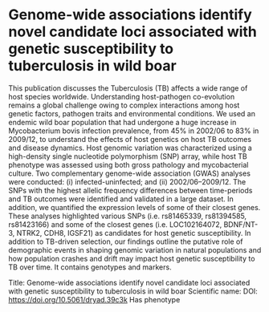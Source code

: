 # Genome-wide associations identify novel candidate loci associated with genetic susceptibility to tuberculosis in wild boar

This publication discusses the Tuberculosis (TB) affects a wide range of host species worldwide. Understanding host-pathogen co-evolution remains a global challenge owing to complex interactions among host genetic factors, pathogen traits and environmental conditions. We used an endemic wild boar population that had undergone a huge increase in Mycobacterium bovis infection prevalence, from 45% in 2002/06 to 83% in 2009/12, to understand the effects of host genetics on host TB outcomes and disease dynamics. Host genomic variation was characterized using a high-density single nucleotide polymorphism (SNP) array, while host TB phenotype was assessed using both gross pathology and mycobacterial culture. Two complementary genome-wide association (GWAS) analyses were conducted: (i) infected-uninfected; and (ii) 2002/06–2009/12. The SNPs with the highest allelic frequency differences between time-periods and TB outcomes were identified and validated in a large dataset. In addition, we quantified the expression levels of some of their closest genes. These analyses highlighted various SNPs (i.e. rs81465339, rs81394585, rs81423166) and some of the closest genes (i.e. LOC102164072, BDNF/NT-3, NTRK2, CDH8, IGSF21) as candidates for host genetic susceptibility. In addition to TB-driven selection, our findings outline the putative role of demographic events in shaping genomic variation in natural populations and how population crashes and drift may impact host genetic susceptibility to TB over time.
It contains  genotypes and  markers.

Title: Genome-wide associations identify novel candidate loci associated with genetic susceptibility to tuberculosis in wild boar
Scientific name: 
DOI: https://doi.org/10.5061/dryad.39c3k
Has phenotype 


